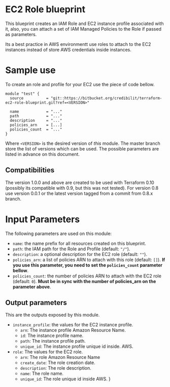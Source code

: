 EC2 Role blueprint
===

This blueprint creates an IAM Role and EC2 instance profile associated with it, also, you can attach a set of IAM Managed Policies to the Role if passed as parameters.

Its a best practice in AWS environmentt use roles to attach to the EC2 instances instead of store AWS credentials inside instances.

# Sample use

To create an role and profile for your EC2 use the piece of code bellow.

```
module "test" {
  source          = "git::https://bitbucket.org/credibilit/terraform-ec2-role-blueprint.git?ref=<VERSION>"

  name            = "..."
  path            = "..."
  description     = "..."
  policies_arn    = [...]
  policies_count  = "..."
}
```

Where `<VERSION>` is the desired version of *this* module. The master branch store the list of versions which can be used. The possible parameters are listed in advance on this document.

## Compatibilities

The version 1.0.0 and above are created to be used with Terraform 0.10 (possibly its compatible with 0.9, but this was not tested). For version 0.8 use version 0.0.1 or the latest version tagged from a commit from 0.8.x branch.

# Input Parameters

The following parameters are used on this module:

- `name`: the name prefix for all resources created on this blueprint.
- `path`: the IAM path for the Role and Profile (default: `"/"`).
- `description`: a optional description for the EC2 role (default: `""`).
- `policies_arn`: a list of policies ARN to attach with this role (default: `[]`). **If you use this parameter, you need to set the `policies_count` parameter bellow**.
- `policies_count`: the number of policies ARN to attach with the EC2 role (default: `0`). **Must be in sync with the number of policies_arn on the parameter above**.

## Output parameters

This are the outputs exposed by this module.

* `instance_profile`: the values for the EC2 instance profile.
    - `arn`: The instance profile Amazon Resource Name.
    - `id`: The instance profile name.
    - `path`: The instance profile path.
    - `unique_id`: The instance profile unique id inside. AWS.
* `role`: The values for the EC2 role.
    - `arn`: The role Amazon Resource Name
    - `create_date`: The role creation date.
    - `description`: The role description.
    - `name`: The role name.
    - `unique_id`: The role unique id inside AWS.
}
